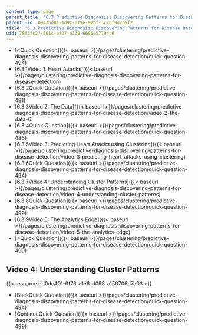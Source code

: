 ```yaml
---
content_type: page
parent_title: '6.3 Predictive Diagnosis: Discovering Patterns for Disease Detection '
parent_uid: 0943bd81-1d9c-af9e-92bf-3c7bf9d7b9f2
title: '6.3 Predictive Diagnosis: Discovering Patterns for Disease Detection '
uid: 78f3fc27-501c-af07-e339-6696e57794c6
---
```


*   [<Quick Question]({{< baseurl >}}/pages/clustering/predictive-diagnosis-discovering-patterns-for-disease-detection/quick-question-494)
*   [6.3.1Video 1: Heart Attacks]({{< baseurl >}}/pages/clustering/predictive-diagnosis-discovering-patterns-for-disease-detection)
*   [6.3.2Quick Question]({{< baseurl >}}/pages/clustering/predictive-diagnosis-discovering-patterns-for-disease-detection/quick-question-481)
*   [6.3.3Video 2: The Data]({{< baseurl >}}/pages/clustering/predictive-diagnosis-discovering-patterns-for-disease-detection/video-2-the-data-6)
*   [6.3.4Quick Question]({{< baseurl >}}/pages/clustering/predictive-diagnosis-discovering-patterns-for-disease-detection/quick-question-486)
*   [6.3.5Video 3: Predicting Heart Attacks using Clustering]({{< baseurl >}}/pages/clustering/predictive-diagnosis-discovering-patterns-for-disease-detection/video-3-predicting-heart-attacks-using-clustering)
*   [6.3.6Quick Question]({{< baseurl >}}/pages/clustering/predictive-diagnosis-discovering-patterns-for-disease-detection/quick-question-494)
*   [6.3.7Video 4: Understanding Cluster Patterns]({{< baseurl >}}/pages/clustering/predictive-diagnosis-discovering-patterns-for-disease-detection/video-4-understanding-cluster-patterns)
*   [6.3.8Quick Question]({{< baseurl >}}/pages/clustering/predictive-diagnosis-discovering-patterns-for-disease-detection/quick-question-499)
*   [6.3.9Video 5: The Analytics Edge]({{< baseurl >}}/pages/clustering/predictive-diagnosis-discovering-patterns-for-disease-detection/video-5-the-analytics-edge)
*   [\>Quick Question]({{< baseurl >}}/pages/clustering/predictive-diagnosis-discovering-patterns-for-disease-detection/quick-question-499)

Video 4: Understanding Cluster Patterns
---------------------------------------

{{< resource dd0dc401-6f76-a1e6-d098-a156706d7a03 >}}

*   [BackQuick Question]({{< baseurl >}}/pages/clustering/predictive-diagnosis-discovering-patterns-for-disease-detection/quick-question-494)
*   [ContinueQuick Question]({{< baseurl >}}/pages/clustering/predictive-diagnosis-discovering-patterns-for-disease-detection/quick-question-499)